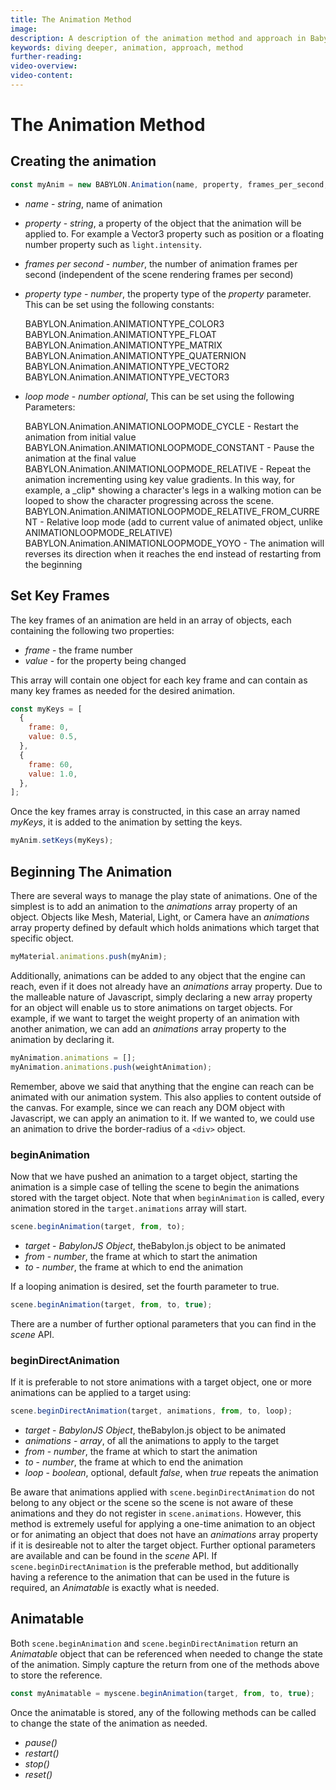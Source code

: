 ```yaml
---
title: The Animation Method
image:
description: A description of the animation method and approach in Babylon.js.
keywords: diving deeper, animation, approach, method
further-reading:
video-overview:
video-content:
---
```


# The Animation Method

## Creating the animation

```javascript
const myAnim = new BABYLON.Animation(name, property, frames_per_second, property_type, loop_mode);
```

- _name_ - _string_, name of animation

- _property_ - _string_, a property of the object that the animation will be applied to. For example a Vector3 property such as position or a floating number property such as `light.intensity`.

- _frames per second_ - _number_, the number of animation frames per second (independent of the scene rendering frames per second)

- _property type_ - _number_, the property type of the _property_ parameter. This can be set using the following constants:

  BABYLON.Animation.ANIMATIONTYPE_COLOR3  
  BABYLON.Animation.ANIMATIONTYPE_FLOAT  
  BABYLON.Animation.ANIMATIONTYPE_MATRIX  
  BABYLON.Animation.ANIMATIONTYPE_QUATERNION  
  BABYLON.Animation.ANIMATIONTYPE_VECTOR2  
  BABYLON.Animation.ANIMATIONTYPE_VECTOR3

- _loop mode_ - _number optional_, This can be set using the following Parameters:

  BABYLON.Animation.ANIMATIONLOOPMODE_CYCLE - Restart the animation from initial value  
  BABYLON.Animation.ANIMATIONLOOPMODE_CONSTANT - Pause the animation at the final value  
  BABYLON.Animation.ANIMATIONLOOPMODE_RELATIVE - Repeat the animation incrementing using key value gradients. In this way, for example, a \_clip\* showing a character's legs in a walking motion can be looped to show the character progressing across the scene.
  BABYLON.Animation.ANIMATIONLOOPMODE_RELATIVE_FROM_CURRENT - Relative loop mode (add to current value of animated object, unlike ANIMATIONLOOPMODE_RELATIVE)
  BABYLON.Animation.ANIMATIONLOOPMODE_YOYO - The animation will reverses its direction when it reaches the end instead of restarting from the beginning

## Set Key Frames

The key frames of an animation are held in an array of objects, each containing the following two properties:

- _frame_ - the frame number
- _value_ - for the property being changed

This array will contain one object for each key frame and can contain as many key frames as needed for the desired animation.

```javascript
const myKeys = [
  {
    frame: 0,
    value: 0.5,
  },
  {
    frame: 60,
    value: 1.0,
  },
];
```

Once the key frames array is constructed, in this case an array named _myKeys_, it is added to the animation by setting the keys.

```javascript
myAnim.setKeys(myKeys);
```

## Beginning The Animation

There are several ways to manage the play state of animations. One of the simplest is to add an animation to the _animations_ array property of an object. Objects like Mesh, Material, Light, or Camera have an _animations_ array property defined by default which holds animations which target that specific object.

```javascript
myMaterial.animations.push(myAnim);
```

Additionally, animations can be added to any object that the engine can reach, even if it does not already have an _animations_ array property. Due to the malleable nature of Javascript, simply declaring a new array property for an object will enable us to store animations on target objects. For example, if we want to target the weight property of an animation with another animation, we can add an _animations_ array property to the animation by declaring it.

```javascript
myAnimation.animations = [];
myAnimation.animations.push(weightAnimation);
```

Remember, above we said that anything that the engine can reach can be animated with our animation system. This also applies to content outside of the canvas. For example, since we can reach any DOM object with Javascript, we can apply an animation to it. If we wanted to, we could use an animation to drive the border-radius of a `<div>` object.

### beginAnimation

Now that we have pushed an animation to a target object, starting the animation is a simple case of telling the scene to begin the animations stored with the target object. Note that when `beginAnimation` is called, every animation stored in the `target.animations` array will start.

```javascript
scene.beginAnimation(target, from, to);
```

- _target_ - _BabylonJS Object_, theBabylon.js object to be animated
- _from_ - _number_, the frame at which to start the animation
- _to_ - _number_, the frame at which to end the animation

If a looping animation is desired, set the fourth parameter to true.

```javascript
scene.beginAnimation(target, from, to, true);
```

<Playground id="#7V0Y1I" title="Basic Sliding Box Animation" description="An example of basic animation by sliding a box." image="/img/playgroundsAndNMEs/divingDeeperAnimationDesign1.jpg"/>

There are a number of further optional parameters that you can find in the _scene_ API.

### beginDirectAnimation

If it is preferable to not store animations with a target object, one or more animations can be applied to a target using:

```javascript
scene.beginDirectAnimation(target, animations, from, to, loop);
```

- _target_ - _BabylonJS Object_, theBabylon.js object to be animated
- _animations_ - _array_, of all the animations to apply to the target
- _from_ - _number_, the frame at which to start the animation
- _to_ - _number_, the frame at which to end the animation
- _loop_ - _boolean_, optional, default _false_, when _true_ repeats the animation

Be aware that animations applied with `scene.beginDirectAnimation` do not belong to any object or the scene so the scene is not aware of these animations and they do not register in `scene.animations`. However, this method is extremely useful for applying a one-time animation to an object or for animating an object that does not have an _animations_ array property if it is desireable not to alter the target object. Further optional parameters are available and can be found in the _scene_ API. If `scene.beginDirectAnimation` is the preferable method, but additionally having a reference to the animation that can be used in the future is required, an _Animatable_ is exactly what is needed.

<Playground id="#7V0Y1I#1" title="Sliding Box Direct Animation" description="An example of sliding a box with direct animation." image="/img/playgroundsAndNMEs/divingDeeperAnimationDesign1.jpg" isMain={true} category="Animation"/>

## Animatable

Both `scene.beginAnimation` and `scene.beginDirectAnimation` return an _Animatable_ object that can be referenced when needed to change the state of the animation. Simply capture the return from one of the methods above to store the reference.

```javascript
const myAnimatable = myscene.beginAnimation(target, from, to, true);
```

Once the animatable is stored, any of the following methods can be called to change the state of the animation as needed.

- _pause()_
- _restart()_
- _stop()_
- _reset()_

<Playground id="#7V0Y1I#2" title="Box animation stop after 5 secs" description="An example of stopping an animation after specific amount of time." image="/img/playgroundsAndNMEs/divingDeeperAnimationDesign1.jpg" isMain={true} category="Animation"/>
